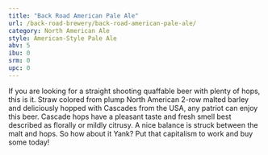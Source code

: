 ```yaml
---
title: "Back Road American Pale Ale"
url: /back-road-brewery/back-road-american-pale-ale/
category: North American Ale
style: American-Style Pale Ale
abv: 5
ibu: 0
srm: 0
upc: 0
---
```

If you are looking for a straight shooting quaffable beer with plenty of hops, this is it.  Straw colored from plump North American 2-row malted barley and deliciously hopped with Cascades from the USA, any patriot can enjoy this beer.  Cascade hops have a pleasant taste and fresh smell best described as florally or mildly citrusy.  A nice balance is struck between the malt and hops.  So how about it Yank?  Put that capitalism to work and buy some today!
